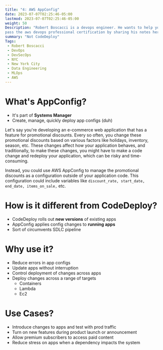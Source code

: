 ```yaml
---
title: "4: AWS AppConfig"
date: 2023-07-07T02:25:46-05:00
lastmod: 2023-07-07T02:25:46-05:00
weight: 50
Description: "Robert Boscacci is a devops engineer. He wants to help you \
pass the aws devops professional certification by sharing his notes here." # Keep to 150-160 chars
summary: "Not CodeDeploy"
Tags:
 - Robert Boscacci
 - DevOps
 - DevSecOps
 - NYC
 - New York City
 - Data Engineering
 - MLOps
 - AWS
---
```


# What's AppConfig?
- It's part of __Systems Manager__
- Create, manage, quickly deploy app configs (duh)

Let's say you're developing an e-commerce web application that has a feature for promotional discounts. Every so often, you change these promotional discounts based on various factors like holidays, inventory, season, etc. These changes affect how your application behaves, and traditionally, to make these changes, you might have to make a code change and redeploy your application, which can be risky and time-consuming.

Instead, you could use AWS AppConfig to manage the promotional discounts as a configuration outside of your application code. This configuration could include variables like `discount_rate, start_date, end_date, items_on_sale,` etc.


# How is it different from CodeDeploy?
- CodeDeploy rolls out __new versions__ of existing apps
- AppConfig applies config changes to __running apps__
- Sort of circumvents SDLC pipeline

# Why use it?
- Reduce errors in app configs
- Update apps without interruption
- Control deployment of changes across apps
- Deploy changes across a range of targets
	- Containers
	- Lambda
	- Ec2

# Use Cases?
- Introduce changes to apps and test with prod traffic
- Turn on new features during product launch or announcement
- Allow premium subscribers to access paid content
- Reduce stress on apps when a dependency impacts the system